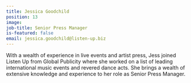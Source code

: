 ```yaml
---
title: Jessica Goodchild
position: 13
image: 
job-title: Senior Press Manager
is-featured: false
email: jessica.goodchild@listen-up.biz
---
```


With a wealth of experience in live events and artist press, Jess joined Listen Up from Global Publicity where she worked on a list of leading international music events and revered dance acts. She brings a wealth of extensive knowledge and experience to her role as Senior Press Manager.